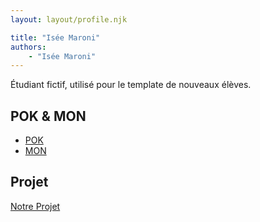 ```yaml
---
layout: layout/profile.njk

title: "Isée Maroni"
authors:
    - "Isée Maroni"
---
```


Étudiant fictif, utilisé pour le template de nouveaux élèves.

## POK & MON

- [POK](./pok)
- [MON](./mon)

## Projet

[Notre Projet](../../../projets/20XX-20YY/notre-projet)
